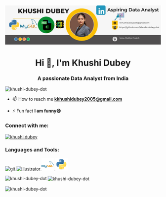 ![logo](https://github.com/Khushi-dubey-dot/Khushi-Dubey/blob/main/IMG-20240918-WA0002.jpg)
<h1 align="center">Hi 👋, I'm Khushi Dubey</h1>
<h3 align="center">A passionate Data Analyst from India</h3>

<p align="left"> <img src="https://komarev.com/ghpvc/?username=khushi-dubey-dot&label=Profile%20views&color=0e75b6&style=flat" alt="khushi-dubey-dot" /> </p>

- 📫 How to reach me **kkhushidubey2005@gmail.com**

- ⚡ Fun fact **I am funny😅**

<h3 align="left">Connect with me:</h3>
<p align="left">
<a href="https://linkedin.com/in/khushi dubey" target="blank"><img align="center" src="https://raw.githubusercontent.com/rahuldkjain/github-profile-readme-generator/master/src/images/icons/Social/linked-in-alt.svg" alt="khushi dubey" height="30" width="40" /></a>
</p>

<h3 align="left">Languages and Tools:</h3>
<p align="left"> <a href="https://git-scm.com/" target="_blank" rel="noreferrer"> <img src="https://www.vectorlogo.zone/logos/git-scm/git-scm-icon.svg" alt="git" width="40" height="40"/> </a> <a href="https://www.adobe.com/in/products/illustrator.html" target="_blank" rel="noreferrer"> <img src="https://www.vectorlogo.zone/logos/adobe_illustrator/adobe_illustrator-icon.svg" alt="illustrator" width="40" height="40"/> </a> <a href="https://www.mysql.com/" target="_blank" rel="noreferrer"> <img src="https://raw.githubusercontent.com/devicons/devicon/master/icons/mysql/mysql-original-wordmark.svg" alt="mysql" width="40" height="40"/> </a> <a href="https://www.python.org" target="_blank" rel="noreferrer"> <img src="https://raw.githubusercontent.com/devicons/devicon/master/icons/python/python-original.svg" alt="python" width="40" height="40"/> </a> </p>

<p><img align="left" src="https://github-readme-stats.vercel.app/api/top-langs?username=khushi-dubey-dot&show_icons=true&locale=en&layout=compact" alt="khushi-dubey-dot" /></p>

<p>&nbsp;<img align="center" src="https://github-readme-stats.vercel.app/api?username=khushi-dubey-dot&show_icons=true&locale=en" alt="khushi-dubey-dot" /></p>

<p><img align="center" src="https://github-readme-streak-stats.herokuapp.com/?user=khushi-dubey-dot&" alt="khushi-dubey-dot" /></p>
